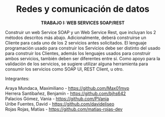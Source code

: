 <div align="center">

  # Redes y comunicación de datos

<strong>TRABAJO I: WEB SERVICES SOAP/REST</strong>

</div>

Construir un web Service SOAP y un Web Service Rest, que incluyan los 2 métodos descritos más abajo.
Adicionalmente, deberá construirse un Cliente para cada uno de los 2 servicios antes solicitados. El lenguaje
programación usado para construir los Servicios debe ser distinto del usado para construir los Clientes,
además los lenguajes usados para construir ambos servicios, también deben ser diferentes entre sí. Como
apoyo para la validación de los servicios, se sugiere utilizar alguna herramienta para consumir los servicios
como SOAP UI, REST Client, u otro.

Integrantes:

Araya Mundaca, Maximiliano - https://github.com/Max01mvp <br />
Herrera Santibañez, Benjamín - https://github.com/bjhs642 <br />
Palacios Gómez, Vania - https://github.com/PVania <br />
Uribe Fuentes, David - https://github.com/davideliseo <br />
Rojas Rojas, Matías - https://github.com/matias-rojas-dev <br />
